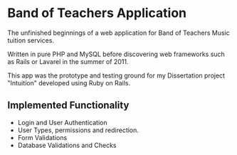 Band of Teachers Application
============================

The unfinished beginnings of a web application for Band of Teachers Music tuition services.

Written in pure PHP and MySQL before discovering web frameworks such as Rails or Lavarel in the summer of 2011.

This app was the prototype and testing ground for my Dissertation project "Intuition" developed using Ruby on Rails.

Implemented Functionality
-------------------------
- Login and User Authentication
- User Types, permissions and redirection.
- Form Validations
- Database Validations and Checks




